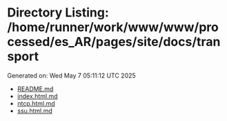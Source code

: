# Directory Listing: /home/runner/work/www/www/processed/es_AR/pages/site/docs/transport
Generated on: Wed May  7 05:11:12 UTC 2025

- [README.md](README.md)
- [index.html.md](index.html.md)
- [ntcp.html.md](ntcp.html.md)
- [ssu.html.md](ssu.html.md)
